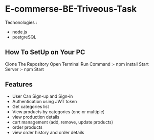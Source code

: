 # E-commerse-BE-Triveous-Task

Techonologies :
- node.js
- postgreSQL

## How To SetUp on Your PC

Clone The Repository
Open Terminal
Run Command :- npm install
Start Server :- npm Start


## Features

- User Can Sign-up and Sign-in 
- Authentication using JWT token
- Get categories list
- View products by categories (one or multiple)
- view production details 
- cart management (add, remove, update products)
- order products
- view order history and order details
